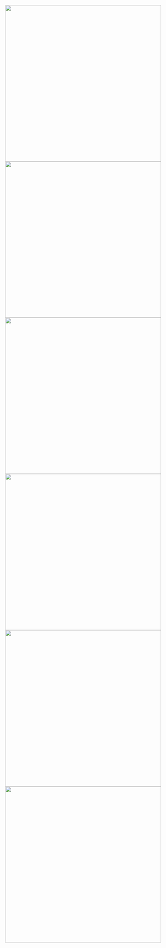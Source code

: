 <img src="https://github.com/user-attachments/assets/1757cad9-ede2-4785-a5f2-063eaaca694c" width="500"/>
<img src="https://github.com/user-attachments/assets/a07416aa-c73d-4bc4-ba06-4c794e314b1c" width="500"/>
<img src="https://github.com/user-attachments/assets/1ff1b5a0-f120-4f7e-8895-dca534f0d9c6" width="500"/>
<img src="https://github.com/user-attachments/assets/3aeaf67b-2604-43ac-8716-77a1784755f2" width="500"/>
<img src="https://github.com/user-attachments/assets/a1c17d40-4368-48ab-a3ce-ea6ff763c99b" width="500"/>
<img src="https://github.com/user-attachments/assets/4d21439e-1bbf-419a-ba35-23498c4f7b49" width="500"/>
